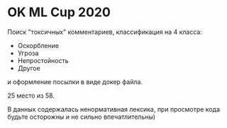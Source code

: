 # OK ML Cup 2020

Поиск "токсичных" комментариев, классификация на 4 класса:

- Оскорбление
- Угроза
- Непростойность
- Другое

и оформление посылки в виде докер файла.

25 место из 58.

В данных содержалась ненормативная лексика, при просмотре кода будьте осторожны и не сильно впечатлительны)
